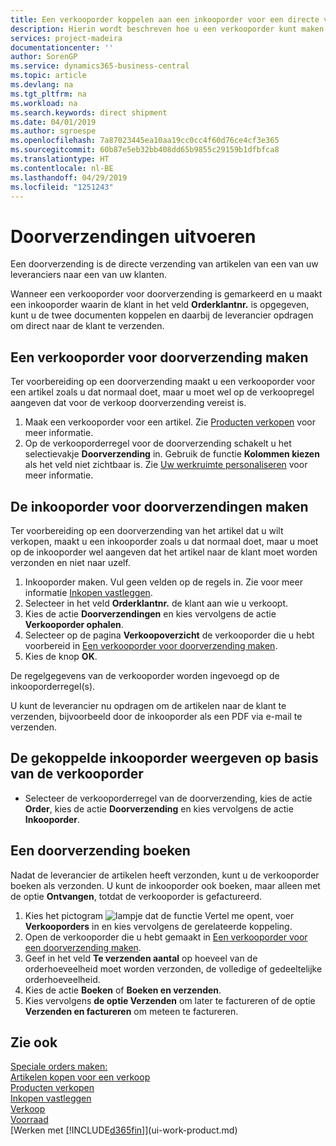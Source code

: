 ```yaml
---
title: Een verkooporder koppelen aan een inkooporder voor een directe verzending | Microsoft Docs
description: Hierin wordt beschreven hoe u een verkooporder kunt maken die is gekoppeld aan een inkooporder om verzending direct van de leverancier naar de klant mogelijk te maken.
services: project-madeira
documentationcenter: ''
author: SorenGP
ms.service: dynamics365-business-central
ms.topic: article
ms.devlang: na
ms.tgt_pltfrm: na
ms.workload: na
ms.search.keywords: direct shipment
ms.date: 04/01/2019
ms.author: sgroespe
ms.openlocfilehash: 7a87023445ea10aa19cc0cc4f60d76ce4cf3e365
ms.sourcegitcommit: 60b87e5eb32bb408dd65b9855c29159b1dfbfca8
ms.translationtype: HT
ms.contentlocale: nl-BE
ms.lasthandoff: 04/29/2019
ms.locfileid: "1251243"
---
```

# <a name="make-drop-shipments"></a>Doorverzendingen uitvoeren
Een doorverzending is de directe verzending van artikelen van een van uw leveranciers naar een van uw klanten.

Wanneer een verkooporder voor doorverzending is gemarkeerd en u maakt een inkooporder waarin de klant in het veld **Orderklantnr.** is opgegeven, kunt u de twee documenten koppelen en daarbij de leverancier opdragen om direct naar de klant te verzenden.

## <a name="to-create-a-sales-order-for-drop-shipment"></a>Een verkooporder voor doorverzending maken
Ter voorbereiding op een doorverzending maakt u een verkooporder voor een artikel zoals u dat normaal doet, maar u moet wel op de verkoopregel aangeven dat voor de verkoop doorverzending vereist is.

1. Maak een verkooporder voor een artikel. Zie [Producten verkopen](sales-how-sell-products.md) voor meer informatie.
2. Op de verkooporderregel voor de doorverzending schakelt u het selectievakje **Doorverzending** in. Gebruik de functie **Kolommen kiezen** als het veld niet zichtbaar is. Zie [Uw werkruimte personaliseren](ui-personalization-user.md) voor meer informatie.

## <a name="to-create-the-purchase-order-for-drop-shipment"></a>De inkooporder voor doorverzendingen maken
Ter voorbereiding op een doorverzending van het artikel dat u wilt verkopen, maakt u een inkooporder zoals u dat normaal doet, maar u moet op de inkooporder wel aangeven dat het artikel naar de klant moet worden verzonden en niet naar uzelf.

1. Inkooporder maken. Vul geen velden op de regels in. Zie voor meer informatie [Inkopen vastleggen](purchasing-how-record-purchases.md).
2. Selecteer in het veld **Orderklantnr.** de klant aan wie u verkoopt.
3. Kies de actie **Doorverzendingen** en kies vervolgens de actie **Verkooporder ophalen**.
4. Selecteer op de pagina **Verkoopoverzicht** de verkooporder die u hebt voorbereid in [Een verkooporder voor doorverzending maken](sales-how-drop-shipment.md#to-create-a-sales-order-for-drop-shipment).
5. Kies de knop **OK**.

De regelgegevens van de verkooporder worden ingevoegd op de inkooporderregel(s).

U kunt de leverancier nu opdragen om de artikelen naar de klant te verzenden, bijvoorbeeld door de inkooporder als een PDF via e-mail te verzenden.     

## <a name="to-view-the-linked-purchase-order-from-the-sales-order"></a>De gekoppelde inkooporder weergeven op basis van de verkooporder
* Selecteer de verkooporderregel van de doorverzending, kies de actie **Order**, kies de actie **Doorverzending** en kies vervolgens de actie **Inkooporder**.

## <a name="to-post-a-drop-shipment"></a>Een doorverzending boeken
Nadat de leverancier de artikelen heeft verzonden, kunt u de verkooporder boeken als verzonden. U kunt de inkooporder ook boeken, maar alleen met de optie **Ontvangen**, totdat de verkooporder is gefactureerd.

1. Kies het pictogram ![lampje dat de functie Vertel me opent](media/ui-search/search_small.png "Vertel me wat u wilt doen"), voer **Verkooporders** in en kies vervolgens de gerelateerde koppeling.
2. Open de verkooporder die u hebt gemaakt in [Een verkooporder voor een doorverzending maken]().
3. Geef in het veld **Te verzenden aantal** op hoeveel van de orderhoeveelheid moet worden verzonden, de volledige of gedeeltelijke orderhoeveelheid.
4. Kies de actie **Boeken** of **Boeken en verzenden**.
5. Kies vervolgens **de optie Verzenden** om later te factureren of de optie **Verzenden en factureren** om meteen te factureren.

## <a name="see-also"></a>Zie ook
[Speciale orders maken:](sales-how-to-create-special-orders.md)  
[Artikelen kopen voor een verkoop](purchasing-how-purchase-products-sale.md)  
[Producten verkopen](sales-how-sell-products.md)  
[Inkopen vastleggen](purchasing-how-record-purchases.md)  
[Verkoop](sales-manage-sales.md)  
[Voorraad](inventory-manage-inventory.md)  
[Werken met [!INCLUDE[d365fin](includes/d365fin_md.md)]](ui-work-product.md)
